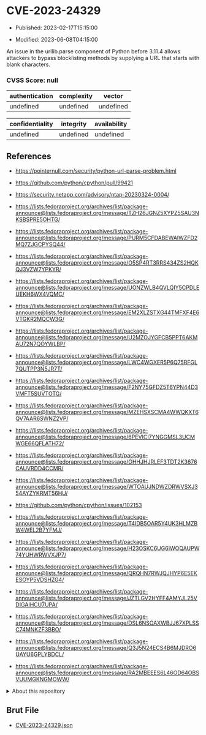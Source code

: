 # CVE-2023-24329

- Published: 2023-02-17T15:15:00

- Modified: 2023-06-08T04:15:00

An issue in the urllib.parse component of Python before 3.11.4 allows attackers to bypass blocklisting methods by supplying a URL that starts with blank characters.

### CVSS Score: **null**

| authentication | complexity | vector |
| --- | --- | --- |
| undefined | undefined | undefined |

| confidentiality | integrity | availability |
| --- | --- | --- |
| undefined | undefined | undefined |

## References

* https://pointernull.com/security/python-url-parse-problem.html

* https://github.com/python/cpython/pull/99421

* https://security.netapp.com/advisory/ntap-20230324-0004/

* https://lists.fedoraproject.org/archives/list/package-announce@lists.fedoraproject.org/message/TZH26JGNZ5XYPZ5SAU3NKSBSPRE5OHTG/

* https://lists.fedoraproject.org/archives/list/package-announce@lists.fedoraproject.org/message/PURM5CFDABEWAIWZFD2MQ7ZJGCPYSQ44/

* https://lists.fedoraproject.org/archives/list/package-announce@lists.fedoraproject.org/message/O5SP4RT3RRS434ZS2HQKQJ3VZW7YPKYR/

* https://lists.fedoraproject.org/archives/list/package-announce@lists.fedoraproject.org/message/UONZWLB4QVLQIY5CPDLEUEKH6WX4VQMC/

* https://lists.fedoraproject.org/archives/list/package-announce@lists.fedoraproject.org/message/EM2XLZSTXG44TMFXF4E6VTGKR2MQCW3G/

* https://lists.fedoraproject.org/archives/list/package-announce@lists.fedoraproject.org/message/U2MZOJYGFCB5PPT6AKMAU72N7QOYWLBP/

* https://lists.fedoraproject.org/archives/list/package-announce@lists.fedoraproject.org/message/LWC4WGXER5P6Q75RFGL7QUTPP3N5JR7T/

* https://lists.fedoraproject.org/archives/list/package-announce@lists.fedoraproject.org/message/F2NY75GFDZ5T6YPN44D3VMFT5SUVTOTG/

* https://lists.fedoraproject.org/archives/list/package-announce@lists.fedoraproject.org/message/MZEHSXSCMA4WWQKXT6QV7AAR6SWNZ2VP/

* https://lists.fedoraproject.org/archives/list/package-announce@lists.fedoraproject.org/message/6PEVICI7YNGGMSL3UCMWGE66QFLATH72/

* https://lists.fedoraproject.org/archives/list/package-announce@lists.fedoraproject.org/message/OHHJHJRLEF3TDT2K3676CAUVRDD4CCMR/

* https://lists.fedoraproject.org/archives/list/package-announce@lists.fedoraproject.org/message/WTOAUJNDWZDRWVSXJ354AYZYKRMT56HU/

* https://github.com/python/cpython/issues/102153

* https://lists.fedoraproject.org/archives/list/package-announce@lists.fedoraproject.org/message/T4IDB5OAR5Y4UK3HLMZBW4WEL2B7YFMJ/

* https://lists.fedoraproject.org/archives/list/package-announce@lists.fedoraproject.org/message/H23OSKC6UG6IWOQAUPW74YUHWRWVXJP7/

* https://lists.fedoraproject.org/archives/list/package-announce@lists.fedoraproject.org/message/QRQHN7RWJQJHYP6E5EKESOYP5VDSHZG4/

* https://lists.fedoraproject.org/archives/list/package-announce@lists.fedoraproject.org/message/JZTLGV2HYFF4AMYJL25VDIGAIHCU7UPA/

* https://lists.fedoraproject.org/archives/list/package-announce@lists.fedoraproject.org/message/DSL6NSOAXWBJJ67XPLSSC74MNKZF3BBO/

* https://lists.fedoraproject.org/archives/list/package-announce@lists.fedoraproject.org/message/Q3J5N24ECS4B6MJDRO6UAYU6GPLYBDCL/

* https://lists.fedoraproject.org/archives/list/package-announce@lists.fedoraproject.org/message/RA2MBEEES6L46OD64OBSVUUMGKNGMOWW/

<details>
<summary>About this repository</summary> 

  This repository is part of the project [Live Hack CVE](https://github.com/Live-Hack-CVE). Main website can be found [www.live-hack.org](https://www.live-hack.org) 
  
  Made by [Sn0wAlice](https://github.com/Sn0wAlice) for the people that care about security and need to have a feed of the latest CVEs. Hope you enjoy it, don't forget to star the repo and follow me on [Twitter](https://twitter.com/Sn0wAlice) and [Github](https://github.com/Sn0wAlice). And that is my [personnal website](https://www.alice-snow.me/)

  - [Home Page](https://github.com/Live-Hack-CVE)
  - [Framework](https://github.com/Live-Hack-CVE/cve-framework)
  - [CVE database](https://github.com/Live-Hack-CVE/full_database)
  - [Changelog](https://github.com/Live-Hack-CVE/Changelog)
</details>

## Brut File

* [CVE-2023-24329.json](https://raw.githubusercontent.com/Live-Hack-CVE/full_database/main/cves/2023/CVE-2023-24329.json)

